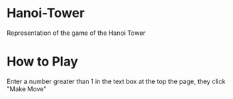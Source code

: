 # Hanoi-Tower
Representation of the game of the Hanoi Tower

# How to Play
Enter a number greater than 1 in the text box at the top the page, they click "Make Move"
